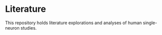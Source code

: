 # Literature
This repository holds literature explorations and analyses of human single-neuron studies.
